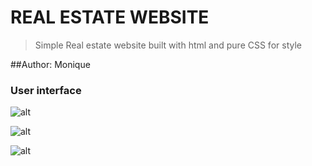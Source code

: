 # REAL ESTATE WEBSITE

> Simple Real estate website built with  html and  pure CSS for style


##Author: Monique

### User interface

![alt](https://res.cloudinary.com/djlcnpdtn/image/upload/v1641580043/test/Screenshot_19_llmbat.png)

![alt](https://res.cloudinary.com/djlcnpdtn/image/upload/v1641580051/test/Screenshot_20_bzrc0c.png)

![alt](https://res.cloudinary.com/djlcnpdtn/image/upload/v1641580058/test/Screenshot_23_cuhewz.png)

